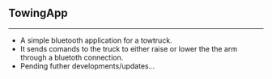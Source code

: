 ## __TowingApp__
---
- A simple bluetooth application for a towtruck.
- It sends comands to the truck to either raise or lower the the arm through a bluetoth connection.
- Pending futher developments/updates...
